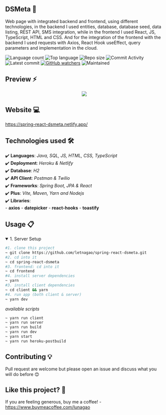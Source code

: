 ## DSMeta 🎯
 Web page with integrated backend and frontend, using different technologies, in the backend I used entities, database, database seed, data listing, REST API, SMS integration, while in the frontend I used React, JS, TypeScript, HTML and CSS. And for the integration of the frontend with the backend I used requests with Axios, React Hook useEffect, query parameters and implementation in the cloud.

![Language count](https://img.shields.io/github/languages/count/letnagao/spring-react-dsmeta?color=green)
![Top language](https://img.shields.io/github/languages/top/letnagao/spring-react-dsmeta?color=ff69b4)
![Repo size](https://img.shields.io/github/repo-size/letnagao/spring-react-dsmeta?color=yellow)
![Commit Activity](https://img.shields.io/github/commit-activity/y/letnagao/spring-react-dsmeta?color=blue)
![Latest commit](https://img.shields.io/github/last-commit/letnagao/spring-react-dsmeta?color=red)
[![GitHub watchers](https://img.shields.io/github/watchers/letnagao/spring-react-dsmeta?logo=GitHub)](https://github.com/letnagao/spring-react-dsmeta/watchers)
![Maintained](https://img.shields.io/maintenance/yes/9999)

</ul><h2> Preview ⚡️</h2>
<p align="center">
  <img src="https://user-images.githubusercontent.com/99754900/179428996-314bf321-6a80-403d-a87f-1c4ce47b5323.jpg" />
</p>  

## Website 💻
https://spring-react-dsmeta.netlify.app/

## Technologies used 🛠️
✔️ **Languages**: *Java, SQL, JS, HTML, CSS, TypeScript*<br />
✔️ **Deployment**: *Heroku & Netlify*<br />
✔️ **Database**: *H2*<br />
✔️ **API Client**: *Postman & Twilio*<br />
✔️ **Frameworks**: *Spring Boot, JPA & React*<br />
✔️ **Plus**: *Vite, Maven, Yarn and Nodejs*<br />
✔️ **Libraries**: <br /> - **axios**  - **datepicker** - **react-hooks**  - **toastify**

## Usage 📋
<details open>
<summary>1. Server Setup</summary>

```bash
#1. clone this project
~ git clone https://github.com/letnagao/spring-react-dsmeta.git
#2. cd into it
~ cd spring-react-dsmeta
#3. frontend: cd into it
~ cd frontend 
#4. install server dependencies
~ yarn 
#3. install client dependencies
~ cd client && yarn 
#4. run app (both client & server)
~ yarn dev
```
*available scripts*
```bash
~ yarn run client
~ yarn run server
~ yarn run build
~ yarn run dev
~ yarn start
~ yarn run heroku-postbuild
```
</details>


## Contributing 💡
Pull request are welcome but please open an issue and discuss what you will do before 😊

## Like this project? 💖

If you are feeling generous, buy me a coffee! - https://www.buymeacoffee.com/lunagao
